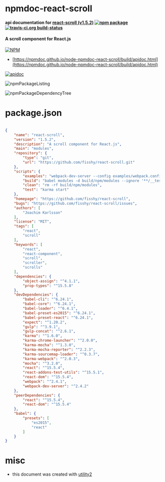 # npmdoc-react-scroll

#### api documentation for  [react-scroll (v1.5.2)](https://github.com/fisshy/react-scroll)  [![npm package](https://img.shields.io/npm/v/npmdoc-react-scroll.svg?style=flat-square)](https://www.npmjs.org/package/npmdoc-react-scroll) [![travis-ci.org build-status](https://api.travis-ci.org/npmdoc/node-npmdoc-react-scroll.svg)](https://travis-ci.org/npmdoc/node-npmdoc-react-scroll)

#### A scroll component for React.js

[![NPM](https://nodei.co/npm/react-scroll.png?downloads=true&downloadRank=true&stars=true)](https://www.npmjs.com/package/react-scroll)

- [https://npmdoc.github.io/node-npmdoc-react-scroll/build/apidoc.html](https://npmdoc.github.io/node-npmdoc-react-scroll/build/apidoc.html)

[![apidoc](https://npmdoc.github.io/node-npmdoc-react-scroll/build/screenCapture.buildCi.browser.%252Ftmp%252Fbuild%252Fapidoc.html.png)](https://npmdoc.github.io/node-npmdoc-react-scroll/build/apidoc.html)

![npmPackageListing](https://npmdoc.github.io/node-npmdoc-react-scroll/build/screenCapture.npmPackageListing.svg)

![npmPackageDependencyTree](https://npmdoc.github.io/node-npmdoc-react-scroll/build/screenCapture.npmPackageDependencyTree.svg)



# package.json

```json

{
    "name": "react-scroll",
    "version": "1.5.2",
    "description": "A scroll component for React.js",
    "main": "modules",
    "repository": {
        "type": "git",
        "url": "https://github.com/fisshy/react-scroll.git"
    },
    "scripts": {
        "examples": "webpack-dev-server --config examples/webpack.config.js --no-info --content-base examples",
        "build": "babel modules -d build/npm/modules --ignore '**/__tests__/**' && gulp",
        "clean": "rm -rf build/npm/modules",
        "test": "karma start"
    },
    "homepage": "https://github.com/fisshy/react-scroll",
    "bugs": "https://github.com/fisshy/react-scroll/issues",
    "authors": [
        "Joachim Karlsson"
    ],
    "license": "MIT",
    "tags": [
        "react",
        "scroll"
    ],
    "keywords": [
        "react",
        "react-component",
        "scroll",
        "scroller",
        "scrolls"
    ],
    "dependencies": {
        "object-assign": "^4.1.1",
        "prop-types": "^15.5.8"
    },
    "devDependencies": {
        "babel-cli": "^6.24.1",
        "babel-core": "^6.24.1",
        "babel-loader": "^6.4.1",
        "babel-preset-es2015": "^6.24.1",
        "babel-preset-react": "^6.24.1",
        "expect": "^1.20.2",
        "gulp": "^3.9.1",
        "gulp-concat": "^2.6.1",
        "karma": "^1.6.0",
        "karma-chrome-launcher": "^2.0.0",
        "karma-mocha": "^1.3.0",
        "karma-mocha-reporter": "^2.2.3",
        "karma-sourcemap-loader": "^0.3.7",
        "karma-webpack": "^2.0.3",
        "mocha": "^3.2.0",
        "react": "^15.5.4",
        "react-addons-test-utils": "^15.5.1",
        "react-dom": "^15.5.4",
        "webpack": "^2.4.1",
        "webpack-dev-server": "^2.4.2"
    },
    "peerDependencies": {
        "react": "^15.5.4",
        "react-dom": "^15.5.4"
    },
    "babel": {
        "presets": [
            "es2015",
            "react"
        ]
    }
}
```



# misc
- this document was created with [utility2](https://github.com/kaizhu256/node-utility2)
